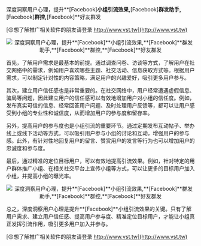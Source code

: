 深度洞察用户心理，提升**[Facebook]**小组引流效果,**[Facebook]**群发助手,**[Facebook]**群控,**[Facebook]**好友群发

[😍想了解推广相关软件的朋友请登录 http://www.vst.tw](http://www.vst.tw)

 <center><img src="https://vst.tw/MP4/tuiguang/png/3.png" alt="深度洞察用户心理，提升**[Facebook]**小组引流效果,**[Facebook]**群发助手,**[Facebook]**群控,**[Facebook]**好友群发"></center>

首先，了解用户需求是最基本的前提。通过调查问卷、访谈等方式，了解用户在社交网络中的需求，例如用户喜欢哪些主题、社交活动、信息获取方式等。根据用户需求，可以制定针对性的内容策略，满足用户的兴趣爱好，吸引更多用户参与。

其次，建立用户信任感也是非常重要的。在社交网络中，用户经常遭遇虚假信息、骗局等问题，因此建立用户的信任感可以有效地增加用户对小组的信任度。例如，发布真实可信的信息、经常回答用户问题、及时处理用户反馈等，都可以让用户感受到小组的专业性和诚信度，从而增加用户的参与度和留存率。

另外，提高用户的参与度也是小组引流的重要环节。通过定期发布互动帖子、举办线上或线下活动等方式，可以吸引用户参与小组的讨论和互动，增强用户的参与感。此外，有针对性地回复用户的留言、赞赏用户的发言等行为也可以增加用户的忠诚度和参与度。

最后，通过精准的定位目标用户，可以有效地提高引流效果。例如，针对特定的用户群体推广小组、在相关社交平台上宣传小组等方式，可以让更多的目标用户加入小组，并提高小组的曝光率。

 <center><img src="https://vst.tw/MP4/tuiguang/png/2.png" alt="深度洞察用户心理，提升**[Facebook]**小组引流效果,**[Facebook]**群发助手,**[Facebook]**群控,**[Facebook]**好友群发"></center>

总之，深度洞察用户心理是提升**[Facebook]**小组引流效果的关键。只有了解用户需求、建立用户信任感、提高用户参与度、精准定位目标用户，才能让小组真正发挥引流作用，吸引更多用户加入并参与。

[😍想了解推广相关软件的朋友请登录 http://www.vst.tw](http://www.vst.tw)



